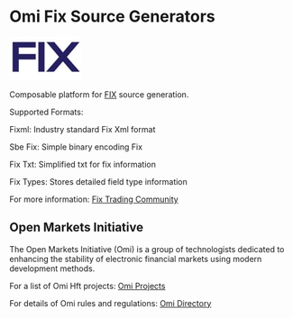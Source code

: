 # Omi Fix Source Generators

[![FIX](https://github.com/Open-Markets-Initiative/Directory/blob/main/Organizations/Fix/fix.png)](https://https://www.fixtrading.org/)

Composable platform for [FIX](https://en.wikipedia.org/wiki/Financial_Information_eXchange "Financial Information eXchange") source generation.

Supported Formats:

Fixml: Industry standard Fix Xml format

Sbe Fix: Simple binary encoding Fix 

Fix Txt: Simplified txt for fix information

Fix Types: Stores detailed field type information 

For more information: [Fix Trading Community](https://www.fixtrading.org "Fix Trading Community")

## Open Markets Initiative

The Open Markets Initiative (Omi) is a group of technologists dedicated to enhancing the stability of electronic financial markets using modern development methods.

For a list of Omi Hft projects: [Omi Projects](https://github.com/Open-Markets-Initiative/Directory/tree/main/Projects "Open Markets Initiative Projects")

For details of Omi rules and regulations: [Omi Directory](https://github.com/Open-Markets-Initiative/Directory "Open Markets Initiative Directory")
